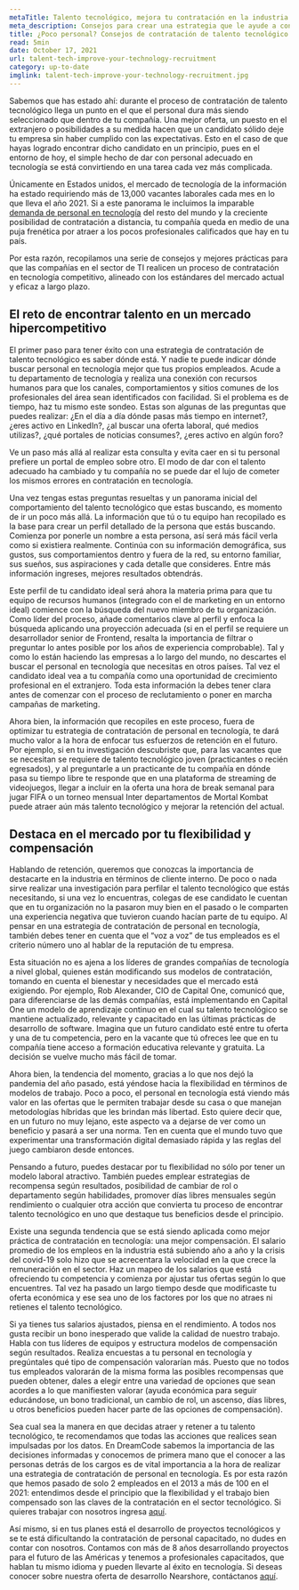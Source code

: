 ```yaml
---
metaTitle: Talento tecnológico, mejora tu contratación en la industria
meta_description: Consejos para crear una estrategia que le ayude a contratar talento tecnológico, optimizar la contratación en tecnología y atraer personal calificado.
title: ¿Poco personal? Consejos de contratación de talento tecnológico
read: 5min
date: October 17, 2021
url: talent-tech-improve-your-technology-recruitment
category: up-to-date
imglink: talent-tech-improve-your-technology-recruitment.jpg
---
```


Sabemos que has estado ahí: durante el proceso de contratación de talento tecnológico llega un punto en el que el personal dura más siendo seleccionado que dentro de tu compañía. Una mejor oferta, un puesto en el extranjero o posibilidades a su medida hacen que un candidato sólido deje tu empresa sin haber cumplido con las expectativas. Esto en el caso de que hayas logrado encontrar dicho candidato en un principio, pues en el entorno de hoy, el simple hecho de dar con personal adecuado en tecnología se está convirtiendo en una tarea cada vez más complicada.

Únicamente en Estados unidos, el mercado de tecnología de la información ha estado requiriendo más de 13,000 vacantes laborales cada mes en lo que lleva el año 2021. Si a este panorama le incluimos la imparable [demanda de personal en tecnología](https://www.linkedin.com/business/talent/blog/talent-strategy/most-in-demand-jobs) del resto del mundo y la creciente posibilidad de contratación a distancia, tu compañía queda en medio de una puja frenética por atraer a los pocos profesionales calificados que hay en tu país.

Por esta razón, recopilamos una serie de consejos y mejores prácticas para que las compañías en el sector de TI realicen un proceso de contratación en tecnología competitivo, alineado con los estándares del mercado actual y eficaz a largo plazo.

## **El reto de encontrar talento en un mercado hipercompetitivo**

El primer paso para tener éxito con una estrategia de contratación de talento tecnológico es saber dónde está. Y nadie te puede indicar dónde buscar personal en tecnología mejor que tus propios empleados. Acude a tu departamento de tecnología y realiza una conexión con recursos humanos para que los canales, comportamientos y sitios comunes de los profesionales del área sean identificados con facilidad. Si el problema es de tiempo, haz tu mismo este sondeo. Estas son algunas de las preguntas que puedes realizar: ¿En el día a día dónde pasas más tiempo en internet?, ¿eres activo en LinkedIn?, ¿al buscar una oferta laboral, qué medios utilizas?, ¿qué portales de noticias consumes?, ¿eres activo en algún foro?

Ve un paso más allá al realizar esta consulta y evita caer en si tu personal prefiere un portal de empleo sobre otro. El modo de dar con el talento adecuado ha cambiado y tu compañía no se puede dar el lujo de cometer los mismos errores en contratación en tecnología.

Una vez tengas estas preguntas resueltas y un panorama inicial del comportamiento del talento tecnológico que estas buscando, es momento de ir un poco más allá. La información que tú o tu equipo han recopilado es la base para crear un perfil detallado de la persona que estás buscando. Comienza por ponerle un nombre a esta persona, así será más fácil verla como si existiera realmente. Continúa con su información demográfica, sus gustos, sus comportamientos dentro y fuera de la red, su entorno familiar, sus sueños, sus aspiraciones y cada detalle que consideres. Entre más información ingreses, mejores resultados obtendrás.

Este perfil de tu candidato ideal será ahora la materia prima para que tu equipo de recursos humanos (integrado con el de marketing en un entorno ideal) comience con la búsqueda del nuevo miembro de tu organización. Como líder del proceso, añade comentarios clave al perfil y enfoca la búsqueda aplicando una proyección adecuada (si en el perfil se requiere un desarrollador senior de Frontend, resalta la importancia de filtrar o preguntar lo antes posible por los años de experiencia comprobable). Tal y como lo están haciendo las empresas a lo largo del mundo, no descartes el buscar el personal en tecnología que necesitas en otros países. Tal vez el candidato ideal vea a tu compañía como una oportunidad de crecimiento profesional en el extranjero. Toda esta información la debes tener clara antes de comenzar con el proceso de reclutamiento o poner en marcha campañas de marketing.

Ahora bien, la información que recopiles en este proceso, fuera de optimizar tu estrategia de contratación de personal en tecnología, te dará mucho valor a la hora de enfocar tus esfuerzos de retención en el futuro. Por ejemplo, si en tu investigación descubriste que, para las vacantes que se necesitan se requiere de talento tecnológico joven (practicantes o recién egresados), y al preguntarle a un practicante de tu compañía en dónde pasa su tiempo libre te responde que en una plataforma de streaming de videojuegos, llegar a incluir en la oferta una hora de break semanal para jugar FIFA o un torneo mensual Inter departamentos de Mortal Kombat puede atraer aún más talento tecnológico y mejorar la retención del actual.

## **Destaca en el mercado por tu flexibilidad y compensación**

Hablando de retención, queremos que conozcas la importancia de destacarte en la industria en términos de cliente interno. De poco o nada sirve realizar una investigación para perfilar el talento tecnológico que estás necesitando, si una vez lo encuentras, colegas de ese candidato le cuentan que en tu organización no la pasaron muy bien en el pasado o le comparten una experiencia negativa que tuvieron cuando hacían parte de tu equipo. Al pensar en una estrategia de contratación de personal en tecnología, también debes tener en cuenta que el “voz a voz” de tus empleados es el criterio número uno al hablar de la reputación de tu empresa.

Esta situación no es ajena a los líderes de grandes compañías de tecnología a nivel global, quienes están modificando sus modelos de contratación, tomando en cuenta el bienestar y necesidades que el mercado está exigiendo. Por ejemplo, Rob Alexander, CIO de Capital One, comunicó que, para diferenciarse de las demás compañías, está implementando en Capital One un modelo de aprendizaje continuo en el cual su talento tecnológico se mantiene actualizado, relevante y capacitado en las últimas prácticas de desarrollo de software. Imagina que un futuro candidato esté entre tu oferta y una de tu competencia, pero en la vacante que tú ofreces lee que en tu compañía tiene acceso a formación educativa relevante y gratuita. La decisión se vuelve mucho más fácil de tomar.

Ahora bien, la tendencia del momento, gracias a lo que nos dejó la pandemia del año pasado, está yéndose hacia la flexibilidad en términos de modelos de trabajo. Poco a poco, el personal en tecnología está viendo más valor en las ofertas que le permiten trabajar desde su casa o que manejan metodologías híbridas que les brindan más libertad. Esto quiere decir que, en un futuro no muy lejano, este aspecto va a dejarse de ver como un beneficio y pasará a ser una norma. Ten en cuenta que el mundo tuvo que experimentar una transformación digital demasiado rápida y las reglas del juego cambiaron desde entonces.

Pensando a futuro, puedes destacar por tu flexibilidad no sólo por tener un modelo laboral atractivo. También puedes emplear estrategias de recompensa según resultados, posibilidad de cambiar de rol o departamento según habilidades, promover días libres mensuales según rendimiento o cualquier otra acción que convierta tu proceso de encontrar talento tecnológico en uno que destaque tus beneficios desde el principio.

Existe una segunda tendencia que se está siendo aplicada como mejor práctica de contratación en tecnología: una mejor compensación. El salario promedio de los empleos en la industria está subiendo año a año y la crisis del covid-19 solo hizo que se acrecentara la velocidad en la que crece la remuneración en el sector. Haz un mapeo de los salarios que está ofreciendo tu competencia y comienza por ajustar tus ofertas según lo que encuentres. Tal vez ha pasado un largo tiempo desde que modificaste tu oferta económica y ese sea uno de los factores por los que no atraes ni retienes el talento tecnológico.

Si ya tienes tus salarios ajustados, piensa en el rendimiento. A todos nos gusta recibir un bono inesperado que valide la calidad de nuestro trabajo. Habla con tus líderes de equipos y estructura modelos de compensación según resultados. Realiza encuestas a tu personal en tecnología y pregúntales qué tipo de compensación valorarían más. Puesto que no todos tus empleados valorarán de la misma forma las posibles recompensas que pueden obtener, dales a elegir entre una variedad de opciones que sean acordes a lo que manifiesten valorar (ayuda económica para seguir educándose, un bono tradicional, un cambio de rol, un ascenso, días libres, u otros beneficios pueden hacer parte de las opciones de compensación).

Sea cual sea la manera en que decidas atraer y retener a tu talento tecnológico, te recomendamos que todas las acciones que realices sean impulsadas por los datos. En DreamCode sabemos la importancia de las decisiones informadas y conocemos de primera mano que el conocer a las personas detrás de los cargos es de vital importancia a la hora de realizar una estrategia de contratación de personal en tecnología. Es por esta razón que hemos pasado de solo 2 empleados en el 2013 a más de 100 en el 2021: entendimos desde el principio que la flexibilidad y el trabajo bien compensado son las claves de la contratación en el sector tecnológico. Si quieres trabajar con nosotros ingresa [aquí](https://www.dreamcodesoft.com/careers).

Así mismo, si en tus planes está el desarrollo de proyectos tecnológicos y se te está dificultando la contratación de personal capacitado, no dudes en contar con nosotros. Contamos con más de 8 años desarrollando proyectos para el futuro de las Américas y tenemos a profesionales capacitados, que hablan tu mismo idioma y pueden llevarte al éxito en tecnología. Si deseas conocer sobre nuestra oferta de desarrollo Nearshore, contáctanos [aquí](https://www.dreamcodesoft.com/contact).
